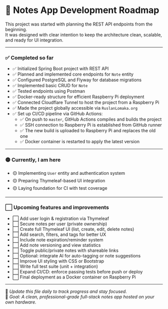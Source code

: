 # 🚀 Notes App Development Roadmap

This project was started with planning the REST API endpoints from the beginning.  
It was designed with clear intention to keep the architecture clean, scalable, and ready for UI integration.

---

### ✅ Completed so far

- ✅ Initialized Spring Boot project with REST API
- ✅ Planned and implemented core endpoints for `Note` entity
- ✅ Configured PostgreSQL and Flyway for database migrations
- ✅ Implemented basic CRUD for `Note`
- ✅ Tested endpoints using Postman
- ✅ Docker-ready structure for efficient Raspberry Pi deployment
- ✅ Connected Cloudflare Tunnel to host the project from a Raspberry Pi
- ✅ Made the project globally accessible via `RuslanLomaka.org`
- ✅ Set up CI/CD pipeline via GitHub Actions:
    - ✅ On push to `master`, GitHub Actions compiles and builds the project
    - ✅ SSH connection to Raspberry Pi is established from GitHub runner
    - ✅ The new build is uploaded to Raspberry Pi and replaces the old one
    - ✅ Docker container is restarted to apply the latest version

---

### 🟡 **Currently, I am here**

- 🟡 Implementing `User` entity and authentication system
- 🟡 Preparing Thymeleaf-based UI integration
- 🟡 Laying foundation for CI with test coverage

---

### ⬜ Upcoming features and improvements

- ⬜ Add user login & registration via Thymeleaf
- ⬜ Secure notes per user (private ownership)
- ⬜ Create full Thymeleaf UI (list, create, edit, delete notes)
- ⬜ Add search, filters, and tags for better UX
- ⬜ Include note expiration/reminder system
- ⬜ Add note versioning and view statistics
- ⬜ Toggle public/private notes with shareable links
- ⬜ Optional: integrate AI for auto-tagging or note suggestions
- ⬜ Improve UI styling with CSS or Bootstrap
- ⬜ Write full test suite (unit + integration)
- ⬜ Expand CI/CD: enforce passing tests before push or deploy
- ⬜ Final deployment as a Docker container on Raspberry Pi

---

🧠 *Update this file daily to track progress and stay focused.*  
🧰 *Goal: A clean, professional-grade full-stack notes app hosted on your own hardware.*